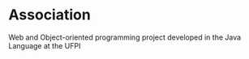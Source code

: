 # Association
Web and Object-oriented programming project developed in the Java Language at the UFPI
